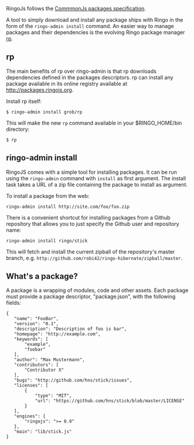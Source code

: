 RingoJs follows the [CommmonJs packages specification](http://wiki.commonjs.org/wiki/Packages/1.0).

A tool to simply download and install any package ships with Ringo in the form of the `ringo-admin install` command. An easier way to manage packages and their dependencies is the evolving Ringo package manager [rp](https://github.com/grob/rp).

rp
----

The main benefits of rp over ringo-admin is that rp downloads dependencies defined in the packages descriptors. rp can install any package available in its online registry available at <http://packages.ringojs.org>.

Install rp itself:

    $ ringo-admin install grob/rp

This will make the new `rp` command available in your $RINGO_HOME/bin directory:

    $ rp

ringo-admin install
-----------------------------

RingoJS comes with a simple tool for installing packages. It can be run using the `ringo-admin` command with `install` as first argument. The install task takes a URL of a zip file containing the package to install as argument.

To install a package from the web:

    ringo-admin install http://site.com/foo/foo.zip

There is a convenient shortcut for installing packages from a Github repository that allows you to just specify the Github user and repository name:

    ringo-admin install ringo/stick

This will fetch and install the current zipball of the repository's master branch, e.g. `http://github.com/robi42/ringo-hibernate/zipball/master`.

What's a package?
--------------------

A package is a wrapping of modules, code and other assets. Each package must provide a package descriptor, "package.json", with the following fields:

    {
       "name": "FooBar",
       "version": "0.1",
       "description": "Description of foo is bar",
       "homepage": "http://example.com",
       "keywords": [
           "example",
           "foobar"
       ],
       "author": "Max Mustermann",
       "contributors": [
           "Contributor X"
       ],
       "bugs": "http://github.com/hns/stick/issues",
       "licenses": [
           {
               "type": "MIT",
               "url": "https://github.com/hns/stick/blob/master/LICENSE"
           }
       ],
       "engines": {
           "ringojs": ">= 0.9"
       },
       "main": "lib/stick.js"
    }


